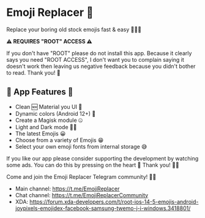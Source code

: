 # Emoji Replacer 😬

Replace your boring old stock emojis fast & easy 🥳🙌💚

**⚠️ REQUIRES "ROOT" ACCESS ⚠️**

If you don't have "ROOT" please do not install this app.  Because it clearly says you need "ROOT ACCESS", I don't want you to complain saying it doesn't work then leaving us negative feedback because you didn't bother to read.  Thank you! 🤝


## 📱 App Features 📱

- Clean 🆕 Material you UI 📱
- Dynamic colors (Android 12+)  🎨
- Create a Magisk module 🤐
- Light and Dark mode 🌝🌚
- The latest Emojis 😀
- Choose from a variety of Emojis 😁
- Select your own emoji fonts from internal storage 😅

If you like our app please consider supporting the development by watching some ads. You can do this by pressing on the heart 💚 Thank you! 🙏💚


Come and join the Emoji Replacer Telegram community! 🤗💚

- Main channel: https://t.me/EmojiReplacer
- Chat channel: https://t.me/EmojiReplacerCommunity
- XDA: https://forum.xda-developers.com/t/root-ios-14-5-emojis-android-joypixels-emojidex-facebook-samsung-twemo-j-i-windows.3418801/